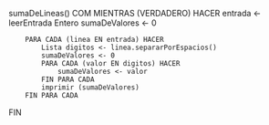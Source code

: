 sumaDeLineas()
COM
    MIENTRAS (VERDADERO) HACER
        entrada <- leerEntrada
        Entero sumaDeValores <- 0

        PARA CADA (linea EN entrada) HACER
            Lista digitos <- linea.separarPorEspacios()
            sumaDeValores <- 0
            PARA CADA (valor EN digitos) HACER
                sumaDeValores <- valor
            FIN PARA CADA
            imprimir (sumaDeValores)
        FIN PARA CADA
FIN